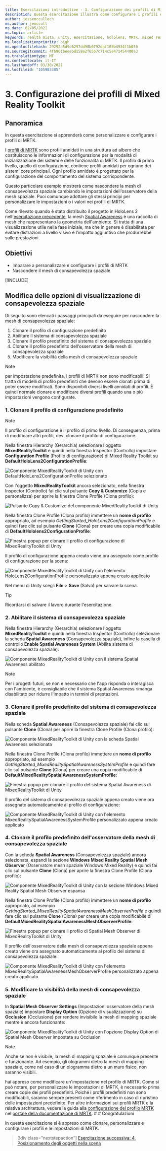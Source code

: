 ```yaml
---
title: Esercitazioni introduttive - 3. Configurazione dei profili di Mixed Reality Toolkit
description: Questa esercitazione illustra come configurare i profili di Mixed Reality Toolkit (MRTK).
author: jessemcculloch
ms.author: jemccull
ms.date: 02/05/2021
ms.topic: article
keywords: realtà mista, unity, esercitazione, hololens, MRTK, mixed reality toolkit, UWP, consapevolezza spaziale
ms.localizationpriority: high
ms.openlocfilehash: 29292a5d9d6297dd90b0792daf105b4934f1b056
ms.sourcegitcommit: 4fb961beeebd158e2f65b7c714c5e471454400a3
ms.translationtype: MT
ms.contentlocale: it-IT
ms.lasthandoff: 03/30/2021
ms.locfileid: "105983385"
---
```

# <a name="3-configuring-the-mrtk-profiles"></a>3. Configurazione dei profili di Mixed Reality Toolkit

## <a name="overview"></a>Panoramica

In questa esercitazione si apprenderà come personalizzare e configurare i profili di MRTK.

I <a href="/windows/mixed-reality/mrtk-unity/features/profiles/profiles.md" target="_blank">profili di MRTK</a> sono profili annidati in una struttura ad albero che costituiscono le informazioni di configurazione per la modalità di inizializzazione dei sistemi e delle funzionalità di MRTK. Il profilo di primo livello, quello di configurazione, contiene profili annidati per ognuno dei sistemi core principali. Ogni profilo annidato è progettato per la configurazione del comportamento del sistema corrispondente.

Questo particolare esempio mostrerà come nascondere la mesh di consapevolezza spaziale cambiando le impostazioni dell'osservatore della mesh spaziale. Puoi comunque adottare gli stessi principi per personalizzare le impostazioni o i valori nei profili di MRTK.

Come rilevato quando è stato distribuito il progetto in HoloLens 2 nell'[esercitazione precedente](mr-learning-base-02.md#congratulations), la mesh <a href="/windows/mixed-reality/mrtk-unity/features/spatial-awareness/spatial-awareness-getting-started.md" target="_blank">Spatial Awareness</a> è una raccolta di mesh che rappresentano la geometria dell'ambiente. Si tratta di una visualizzazione utile nella fase iniziale, ma che in genere è disabilitata per evitare distrazioni a livello visivo e l'impatto aggiuntivo che produrrebbe sulle prestazioni.

## <a name="objectives"></a>Obiettivi

* Imparare a personalizzare e configurare i profili di MRTK
* Nascondere il mesh di consapevolezza spaziale

[!INCLUDE[](includes/configuring-profile.md)]

## <a name="changing-the-spatial-awareness-display-option"></a>Modifica delle opzioni di visualizzazione di consapevolezza spaziale

Di seguito sono elencati i passaggi principali da eseguire per nascondere la mesh di consapevolezza spaziale:

1. Clonare il profilo di configurazione predefinito
2. Abilitare il sistema di consapevolezza spaziale
3. Clonare il profilo predefinito del sistema di consapevolezza spaziale
4. Clonare il profilo predefinito dell'osservatore della mesh di consapevolezza spaziale
5. Modificare la visibilità della mesh di consapevolezza spaziale

> [!NOTE]
> per impostazione predefinita, i profili di MRTK non sono modificabili. Si tratta di modelli di profilo predefiniti che devono essere clonati prima di poter essere modificati. Sono disponibili diversi livelli annidati di profili. È quindi normale clonare e modificare diversi profili quando una o più impostazioni vengono configurate.

### <a name="1-clone-the-default-configuration-profile"></a>1. Clonare il profilo di configurazione predefinito

> [!NOTE]
> Il profilo di configurazione è il profilo di primo livello. Di conseguenza, prima di modificare altri profili, devi clonare il profilo di configurazione.

Nella finestra Hierarchy (Gerarchia) selezionare l'oggetto **MixedRealityToolkit** e quindi nella finestra Inspector (Controllo) impostare **Configuration Profile** (Profilo di configurazione) di Mixed Reality Toolkit su **DefaultHoloLens2ConfigurationProfile**:

![Componente MixedRealityToolkit di Unity con DefaultHoloLens2ConfigurationProfile selezionato](images/mr-learning-base/base-03-section1-step1-1.png)

Con l'oggetto **MixedRealityToolkit** ancora selezionato, nella finestra Inspector (Controllo) fai clic sul pulsante **Copy & Customize** (Copia e personalizza) per aprire la finestra Clone Profile (Clona profilo):

![Pulsante Copy & Customize del componente MixedRealityToolkit di Unity](images/mr-learning-base/base-03-section1-step1-2.png)

Nella finestra Clone Profile (Clona profilo) immettere un **nome di profilo** appropriato, ad esempio _GettingStarted_HoloLens2ConfigurationProfile_ e quindi fare clic sul pulsante **Clone** (Clona) per creare una copia modificabile di **DefaultHololens2ConfigurationProfile**:

![Finestra popup per clonare il profilo di configurazione di MixedRealityToolkit di Unity](images/mr-learning-base/base-03-section1-step1-3.png)

Il profilo di configurazione appena creato viene ora assegnato come profilo di configurazione per la scena:

![Componente MixedRealityToolkit di Unity con l'elemento HoloLens2ConfigurationProfile personalizzato appena creato applicato](images/mr-learning-base/base-03-section1-step1-4.png)

Nel menu di Unity scegli **File** > **Save** (Salva) per salvare la scena.

> [!TIP]
> Ricordarsi di salvare il lavoro durante l'esercitazione.

### <a name="2-enable-the-spatial-awareness-system"></a>2. Abilitare il sistema di consapevolezza spaziale

Nella finestra Hierarchy (Gerarchia) selezionare l'oggetto **MixedRealityToolkit** e quindi nella finestra Inspector (Controllo) selezionare la scheda **Spatial Awareness** (Consapevolezza spaziale), infine la casella di controllo **Enable Spatial Awareness System** (Abilita sistema di consapevolezza spaziale):

![Componente MixedRealityToolkit di Unity con il sistema Spatial Awareness abilitato](images/mr-learning-base/base-03-section1-step2-1.png)

> [!NOTE]
> Per i progetti futuri, se non è necessario che l'app risponda o interagisca con l'ambiente, è consigliabile che il sistema Spatial Awareness rimanga disabilitato per ridurre l'impatto in termini di prestazioni.

### <a name="3-clone-the-default-spatial-awareness-system-profile"></a>3. Clonare il profilo predefinito del sistema di consapevolezza spaziale

Nella scheda **Spatial Awareness** (Consapevolezza spaziale) fai clic sul pulsante **Clone** (Clona) per aprire la finestra Clone Profile (Clona profilo):

![Componente MixedRealityToolkit di Unity con la scheda Spatial Awareness selezionata](images/mr-learning-base/base-03-section1-step3-1.png)

Nella finestra Clone Profile (Clona profilo) immettere un **nome di profilo** appropriato, ad esempio _GettingStarted_MixedRealitySpatialAwarenessSystemProfile_ e quindi fare clic sul pulsante **Clone** (Clona) per creare una copia modificabile di **DefaultMixedRealitySpatialAwarenessSystemProfile**:

![Finestra popup per clonare il profilo del sistema Spatial Awareness di MixedRealityToolkit di Unity](images/mr-learning-base/base-03-section1-step3-2.png)

Il profilo del sistema di consapevolezza spaziale appena creato viene ora assegnato automaticamente al profilo di configurazione:

![Componente MixedRealityToolkit di Unity con l'elemento MixedRealitySpatialAwarenessSystemProfile personalizzato appena creato applicato](images/mr-learning-base/base-03-section1-step3-3.png)

### <a name="4-clone-the-default-spatial-awareness-mesh-observer-profile"></a>4. Clonare il profilo predefinito dell'osservatore della mesh di consapevolezza spaziale

Con la scheda **Spatial Awareness** (Consapevolezza spaziale) ancora selezionata, espandi la sezione **Windows Mixed Reality Spatial Mesh Observer** (Osservatore mesh spaziale Windows Mixed Reality) e quindi fai clic sul pulsante **Clone** (Clona) per aprire la finestra Clone Profile (Clona profilo):

![Componente MixedRealityToolkit di Unity con la sezione Windows Mixed Reality Spatial Mesh Observer espansa](images/mr-learning-base/base-03-section1-step4-1.png)

Nella finestra Clone Profile (Clona profilo) immettere un **nome di profilo** appropriato, ad esempio _GettingStarted_MixedRealitySpatialAwarenessMeshObserverProfile_ e quindi fare clic sul pulsante **Clone** (Clona) per creare una copia modificabile di **DefaultMixedRealitySpatialAwarenessMeshObserverProfile**:

![Finestra popup per clonare il profilo di Spatial Mesh Observer di MixedRealityToolkit di Unity](images/mr-learning-base/base-03-section1-step4-2.png)

Il profilo dell'osservatore della mesh di consapevolezza spaziale appena creato viene ora assegnato automaticamente al profilo del sistema di consapevolezza spaziale:

![Componente MixedRealityToolkit di Unity con l'elemento MixedRealitySpatialAwarenessMeshObserverProfile personalizzato appena creato applicato](images/mr-learning-base/base-03-section1-step4-3.png)

### <a name="5-change-the-visibility-of-the-spatial-awareness-mesh"></a>5. Modificare la visibilità della mesh di consapevolezza spaziale

In **Spatial Mesh Observer Settings** (Impostazioni osservatore della mesh spaziale) impostare **Display Option** (Opzione di visualizzazione) su **Occlusion** (Occlusione) per rendere invisibile la mesh di mapping spaziale mentre è ancora funzionante:

![Componente MixedRealityToolkit di Unity con l'opzione Display Option di Spatial Mesh Observer impostata su Occlusion](images/mr-learning-base/base-03-section1-step5-1.png)

> [!NOTE]
> Anche se non è visibile, la mesh di mapping spaziale è comunque presente e funzionante. Ad esempio, gli ologrammi dietro la mesh di mapping spaziale, come nel caso di un ologramma dietro a un muro fisico, non saranno visibili.

hai appreso come modificare un'impostazione nel profilo di MRTK. Come si può notare, per personalizzare le impostazioni di MRTK, è necessario prima creare copie dei profili predefiniti. Poiché i profili predefiniti non sono modificabili, saranno sempre presenti come riferimento in caso di ripristino delle impostazioni predefinite. Per altre informazioni sui profili MRTK e la relativa architettura, vedere la guida alla [configurazione del profilo MRTK](https://docs.microsoft.com/windows/mixed-reality/mrtk-unity/configuration/mixed-reality-configuration-guide.md) nel [portale della documentazione di MRTK](https://docs.microsoft.com/windows/mixed-reality/mrtk-unity). # # Congratulazioni

In questa esercitazione si è appreso come clonare, personalizzare e configurare i profili e le impostazioni di MRTK.

> [!div class="nextstepaction"]
> [Esercitazione successiva: 4. Posizionamento degli oggetti nella scena](mr-learning-base-04.md)